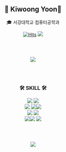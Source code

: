 <div align="center">
  
  ## 👋 Kiwoong Yoon👋
  
  🎓 서강대학교 컴퓨터공학과
  
  [![Hits](https://hits.seeyoufarm.com/api/count/incr/badge.svg?url=https%3A%2F%2Fgithub.com%2Fjeongum&count_bg=%2379C83D&title_bg=%23555555&icon=&icon_color=%23E7E7E7&title=hits&edge_flat=false)](https://github.com/kiwoongyoon) <a href="https://kiwoong19.tistory.com"><img src="https://img.shields.io/badge/-TechBlog-20C997?style=flat-square&logo=Velog&logoColor=white&"/></a>
  
  <br><br>
  
  <img src="http://mazassumnida.wtf/api/v2/generate_badge?boj=vodhkdqufgml"/>
  
  <br><br>
  
  ### 🛠 SKILL 🛠
  <img src="https://img.shields.io/badge/-Python-007396?style=flat-square&logo=python&logoColor=white"> <img src="https://img.shields.io/badge/-PyTorch-6DB33F?style=flat-square&logo=PyTorch&logoColor=white"/><br>
  <img src="https://img.shields.io/badge/-Flask-000000?style=flat-square&logo=Flask"/> <img src="https://img.shields.io/badge/TensorFlow-FF6F00?style=flat-square&logo=TensorFlow&logoColor=white"/><img src="https://img.shields.io/badge/-FastAPI-000000?style=flat-square&logo=FastAPI"/><br>
  <img src="https://img.shields.io/badge/PHP-777BB4?style=flat-square&logo=PHP&logoColor=white"/> <img src="https://img.shields.io/badge/-React-61DAFB?style=flat-square&logo=React&logoColor=white"/><br>
  <img src="https://img.shields.io/badge/MySQL-4479A1?style=flat-square&logo=MySQL&logoColor=white"/><img src="https://img.shields.io/badge/Ubuntu-E95420?style=flat-square&logo=Ubuntu&logoColor=white"/> <img src="https://img.shields.io/badge/Docker-2496ED?style=flat-square&logo=Docker&logoColor=white"/> 
  
  <br><br>
  
  <img src="https://github-readme-stats.vercel.app/api/top-langs/?username=kiwoongyoon&layout=compact&hide=javascript,css,scss&theme=dracula&langs_count=8"/>
  
</div>
